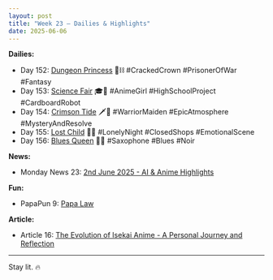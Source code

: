 ```yaml
---
layout: post
title: "Week 23 – Dailies & Highlights"
date: 2025-06-06
---
```


**Dailies:**  
- Day 152: [Dungeon Princess](https://x.com/Trevorion/status/1929081485744566751) 👑⛓️ #CrackedCrown #PrisonerOfWar #Fantasy  
- Day 153: [Science Fair](https://x.com/Trevorion/status/1929583025253146752) 🎓🤖 #AnimeGirl #HighSchoolProject #CardboardRobot  
- Day 154: [Crimson Tide](https://x.com/Trevorion/status/1929904572597735643) 🗡️🌅 #WarriorMaiden #EpicAtmosphere #MysteryAndResolve  
- Day 155: [Lost Child](https://x.com/Trevorion/status/1930174817245724845) 🌃🧸 #LonelyNight #ClosedShops #EmotionalScene  
- Day 156: [Blues Queen](https://x.com/Trevorion/status/1930709267126124773) 🎷💙 #Saxophone #Blues #Noir

**News:**  
- Monday News 23: [2nd June 2025 - AI & Anime Highlights](https://x.com/Trevorion/status/1929501861914050581)

**Fun:**  
- PapaPun 9: [Papa Law](https://x.com/Trevorion/status/1929987229151310273)

**Article:**  
- Article 16: [The Evolution of Isekai Anime - A Personal Journey and Reflection](https://x.com/Trevorion/status/1930876163871723941)

---

Stay lit. 🔥

